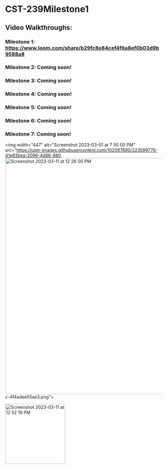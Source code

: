 # CST-239Milestone1

## Video Walkthroughs: 
### Milestone 1: https://www.loom.com/share/b29fc8e84cef4f6a8ef0b03d9b9588a8
### Milestone 2: Coming soon!
### Milestone 3: Coming soon!
### Milestone 4: Coming soon!
### Milestone 5: Coming soon!
### Milestone 6: Coming soon!
### Milestone 7: Coming soon!

<img width="447" alt="Screenshot 2023-03-01 at 7 50 00 PM" src="https://user-images.githubusercontent.com/102087890/223599770-41e83bea-2096-4d86-880<img width="760" alt="Screenshot 2023-03-11 at 12 26 00 PM" src="https://user-images.githubusercontent.com/102087890/224517848-d7dca7a5-82af-4bb0-8399-341b186abe96.png">
c-4f4adee55ae3.png">

<img width="193" alt="Screenshot 2023-03-11 at 12 52 19 PM" src="https://user-images.githubusercontent.com/102087890/224517900-d0fde4c7-aa71-40b2-b921-31b0c8082e16.png">
